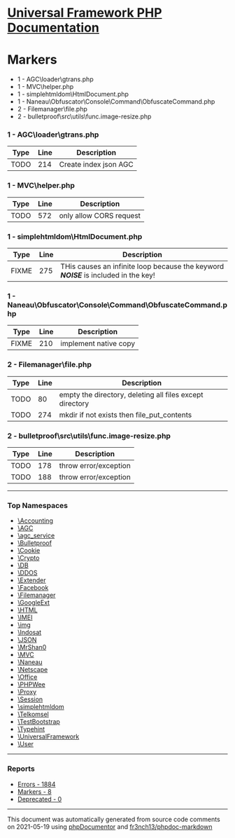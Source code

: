 # [Universal Framework PHP Documentation](../home.md)

# Markers
* 1 - AGC\loader\gtrans.php
* 1 - MVC\helper.php
* 1 - simplehtmldom\HtmlDocument.php
* 1 - Naneau\Obfuscator\Console\Command\ObfuscateCommand.php
* 2 - Filemanager\file.php
* 2 - bulletproof\src\utils\func.image-resize.php
### 1 - AGC\loader\gtrans.php
| Type | Line | Description |
| ---- | ---- | ----------- |
| TODO | 214 | Create index json AGC |
### 1 - MVC\helper.php
| Type | Line | Description |
| ---- | ---- | ----------- |
| TODO | 572 | only allow CORS request |
### 1 - simplehtmldom\HtmlDocument.php
| Type | Line | Description |
| ---- | ---- | ----------- |
| FIXME | 275 | THis causes an infinite loop because the keyword ___NOISE___ is included in the key! |
### 1 - Naneau\Obfuscator\Console\Command\ObfuscateCommand.php
| Type | Line | Description |
| ---- | ---- | ----------- |
| FIXME | 210 | implement native copy |
### 2 - Filemanager\file.php
| Type | Line | Description |
| ---- | ---- | ----------- |
| TODO | 80 | empty the directory, deleting all files except directory |
| TODO | 274 | mkdir if not exists then file_put_contents |
### 2 - bulletproof\src\utils\func.image-resize.php
| Type | Line | Description |
| ---- | ---- | ----------- |
| TODO | 178 | throw error/exception |
| TODO | 188 | throw error/exception |

---

### Top Namespaces

* [\Accounting](../namespaces/Accounting.md)
* [\AGC](../namespaces/AGC.md)
* [\agc_service](../namespaces/agc_service.md)
* [\Bulletproof](../namespaces/Bulletproof.md)
* [\Cookie](../namespaces/Cookie.md)
* [\Crypto](../namespaces/Crypto.md)
* [\DB](../namespaces/DB.md)
* [\DDOS](../namespaces/DDOS.md)
* [\Extender](../namespaces/Extender.md)
* [\Facebook](../namespaces/Facebook.md)
* [\Filemanager](../namespaces/Filemanager.md)
* [\GoogleExt](../namespaces/GoogleExt.md)
* [\HTML](../namespaces/HTML.md)
* [\IMEI](../namespaces/IMEI.md)
* [\img](../namespaces/img.md)
* [\Indosat](../namespaces/Indosat.md)
* [\JSON](../namespaces/JSON.md)
* [\MrShan0](../namespaces/MrShan0.md)
* [\MVC](../namespaces/MVC.md)
* [\Naneau](../namespaces/Naneau.md)
* [\Netscape](../namespaces/Netscape.md)
* [\Office](../namespaces/Office.md)
* [\PHPWee](../namespaces/PHPWee.md)
* [\Proxy](../namespaces/Proxy.md)
* [\Session](../namespaces/Session.md)
* [\simplehtmldom](../namespaces/simplehtmldom.md)
* [\Telkomsel](../namespaces/Telkomsel.md)
* [\TestBootstrap](../namespaces/TestBootstrap.md)
* [\Typehint](../namespaces/Typehint.md)
* [\UniversalFramework](../namespaces/UniversalFramework.md)
* [\User](../namespaces/User.md)

---

### Reports
* [Errors - 1884](../reports/errors.md)
* [Markers - 8](../reports/markers.md)
* [Deprecated - 0](../reports/deprecated.md)

---

This document was automatically generated from source code comments on 2021-05-19 using [phpDocumentor](http://www.phpdoc.org/) and [fr3nch13/phpdoc-markdown](https://github.com/fr3nch13/phpdoc-markdown)
